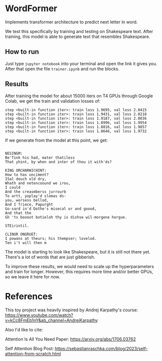 # WordFormer
Implements transformer architecture to predict next letter in word.

We test this specifically by training and testing on Shakespeare text. After
training, this model is able to generate text that resembles Shakespeare.

## How to run
Just type `jupyter notebook` into your terminal and open the link it gives you.
After that open the file `trainer.ipynb` and run the blocks. 

## Results
After training the model for about 15000 iters on T4 GPUs through Google Colab,
we get the train and validation losses of:

```
step <built-in function iter>: train loss 1.9695, val loss 2.0415
step <built-in function iter>: train loss 1.9431, val loss 2.0218
step <built-in function iter>: train loss 1.9187, val loss 2.0036
step <built-in function iter>: train loss 1.8996, val loss 1.9954
step <built-in function iter>: train loss 1.8816, val loss 1.9857
step <built-in function iter>: train loss 1.8646, val loss 1.9732
```

If we generate from the model at this point, we get:

```

NESINGM:
Be'Tink his had, mater thatiless
That yhint, by when and inter of thou it with'ds?

KING ORCHARWICHINT:
How to has unciment?
ISal douch old dry,
Whath and netencoound we irou,
I could
And the creasmberss jurrourb
To artt, yoplay'd slomas ds-
you, worsess bellod,
And I friece, Papurght
Go-sard in'd Dothe's misecal or and goood,
And that the
Gh 'ts boooot botieloh thy is dishse wil-morgene horgue.

STEirintil.

CLINUR ONGRUET:
I powans at theurs; his thempser; lovelod.
Ten i't will then m
```

The model is starting to look like Shakespeare, but it is still not there yet.
There's a lot of words that are just gibberish.

To improve these results, we would need to scale up the hyperparameters and
train for longer. However, this requires more time and/or better GPUs, so we
leave it here for now.


# References
This toy project was heavily inspired by Andrej Karpathy's course:
https://www.youtube.com/watch?v=kCc8FmEb1nY&ab_channel=AndrejKarpathy

Also I'd like to cite:

Attention Is All You Need Paper: https://arxiv.org/abs/1706.03762

Self Attention Blog Post: https://sebastianraschka.com/blog/2023/self-attention-from-scratch.html